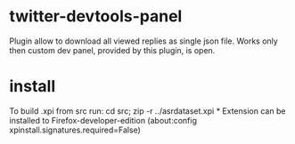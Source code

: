 # twitter-devtools-panel

Plugin allow to download all viewed replies as single json file. Works only then custom dev panel, provided by this plugin, is open.

# install 

To build .xpi from src run: cd src; zip -r ../asrdataset.xpi * Extension can be installed to Firefox-developer-edition (about:config xpinstall.signatures.required=False)
